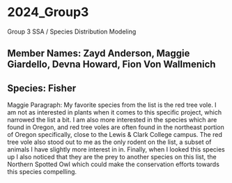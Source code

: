 # 2024_Group3
Group 3 SSA / Species Distribution Modeling

## Member Names: Zayd Anderson, Maggie Giardello, Devna Howard, Fion Von Wallmenich
## Species: Fisher 

Maggie Paragraph:
My favorite species from the list is the red tree vole. I am not as interested in plants when it comes to this specific project, which narrowed the list a bit. I am also more interested in the species which are found in Oregon, and red tree voles are often found in the northeast portion of Oregon specifically, close to the Lewis & Clark College campus. The red tree vole also stood out to me as the only rodent on the list, a subset of animals I have slightly more interest in in. Finally, when I looked this species up I also noticed that they are the prey to another species on this list, the Northern Spotted Owl which could make the conservation efforts towards this species compelling. 
